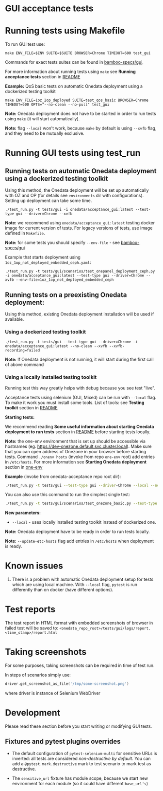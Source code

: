 # GUI acceptance tests

# Running tests using Makefile

To run GUI test use:
```
make ENV_FILE=$ENV SUITE=$SUITE BROWSER=Chrome TIMEOUT=600 test_gui
```

Commands for exact tests suites can be found in
[bamboo-specs/gui](../../bamboo-specs/gui-acceptance-src.yml).

For more information about running tests using `make` see 
**Running acceptance tests** section in [README](../../README.md)

**Example:**
QoS basic tests on automatic Onedata deployment using a dockerized testing toolkit
```
make ENV_FILE=1oz_2op_deployed SUITE=test_qos_basic BROWSER=Chrome TIMEOUT=600 OPTS="--no-clean --no-pull" test_gui
```
**Note:** Onedata deployment does not have to be started in order to run
tests using `make` (it will start automatically).

**Note:** flag `--local` won't work, because `make` by default is using 
`--xvfb` flag, and they need to be mutually exclusive.
<!--- TODO VFS-9881 delete the above note after making --local and --xvfb flags mutually exclusive in Makefile -->


# Running GUI tests using test_run

## Running tests on automatic Onedata deployment using a dockerized testing toolkit

Using this method, the Onedata deployment will be set up automatically with OZ and OP
(for details see `environments` dir with configurations). Setting up deployment can take
some time.

```
./test_run.py -t tests/gui -i onedata/acceptance_gui:latest --test-type gui --driver=Chrome --xvfb
```

**Note:** we recommend using `onedata/acceptance_gui:latest` testing docker image for
current version of tests. For legacy versions of tests, use image defined in `Makefile`.

**Note:** for some tests you should specify `--env-file` - 
see [bamboo-specs/gui](../../bamboo-specs/gui-acceptance-src.yml)

Example that starts deployment using `1oz_1op_not_deployed_embedded_ceph.yaml`:
```
./test_run.py -t tests/gui/scenarios/test_onepanel_deployment_ceph.py -i onedata/acceptance_gui:latest --test-type gui --driver=Chrome --xvfb --env-file=1oz_1op_not_deployed_embedded_ceph
```

## Running tests on a preexisting Onedata deployment:

Using this method, existing Onedata deployment installation will be used
if available.

### Using a dockerized testing toolkit

```
./test_run.py -t tests/gui --test-type gui --driver=Chrome -i onedata/acceptance_gui:latest --no-clean --xvfb --xvfb-recording=failed
```

**Note:**  If Onedata deployment is not running, it will start 
during the first call of above command 

### Using a locally installed testing toolkit

Running test this way greatly helps with debug because you see test "live". 
<!--- TODO VFS-10023 write about automatic setup on local machine -->

Acceptance tests using selenium (GUI, Mixed) can be run with `--local` flag. 
To make it work you must install some tools. 
List of tools: see **Testing toolkit** section in [README](../../README.md)

**Starting tests:**

We recommend reading **Some useful information about
starting Onedata deployment to run tests** section in
[README](../../README.md) before starting tests locally.

**Note:** the one-env environment that is set up should be accessible via hostnames
(eg. https://dev-onezone.default.svc.cluster.local). Make sure that you can open address
of Onezone in your browser before starting tests. 
Command `./onenv hosts` (invoke from repo `one-env` root) add entries 
in `/etc/hosts`. For more information see **Starting Onedata deployment** section in
[one-env](https://git.onedata.org/projects/VFS/repos/onedev/browse/guides/one-env.md)

**Example** (invoke from onedata-acceptance repo root dir):

```bash
./test_run.py -t tests/gui --test-type gui --driver=Chrome --local --no-clean
```

You can also use this command to run the simplest single test:

```bash
./test_run.py -t tests/gui/scenarios/test_onezone_basic.py --test-type gui -vvv --timeout 5 --reruns 0 --reruns-delay 0 --local --no-clean --driver=Chrome -k test_onezone_login_page_renders_with_proper_title
```

**New parameters:**

* `--local` - uses locally installed testing toolkit instead of dockerized one.

**Note:** Onedata deployment have to be ready in order to run tests locally.

**Note:** `--update-etc-hosts` flag add entries in `/etc/hosts` when deployment is ready.

# Known issues

1. There is a problem with automatic Onedata deployment setup for tests which 
are using local machine. With `--local` flag, `pytest` is run differently than 
on docker (have different options).

# Test reports

The test report in HTML format with embedded screenshots of browser in failed test will be saved to:
`<onedata_repo_root>/tests/gui/logs/report.<time_stamp>/report.html`

# Taking screenshots

For some purposes, taking screenshots can be required in time of test run.

In steps of scenarios simply use:
```python
driver.get_screenshot_as_file('/tmp/some-screenshot.png')
```
where driver is instance of Selenium WebDriver

# Development

Please read these section before you start writing or modifying GUI tests.

## Fixtures and pytest plugins overrides

* The default configuration of `pytest-selenium-multi` for sensitive URLs is inverted:
all tests are considered *non-destructive by default*.
You can add a ```@pytest.mark.destructive``` mark to test scenario to mark test as destructive.

* The `sensitive_url` fixture has module scope, because we start new environment for each module
(so it could have different `base_url's`)
